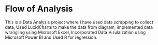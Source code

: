 # Flow of Analysis
This is a Data Analysis project where I have used data scrapping to collect data, Used LucidCharts to make the data from diagram, Implemented data wrangling using Microsoft Excel, Incorporated Data Visulaization using Microsoft Power BI and Used R for regression.
